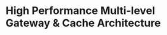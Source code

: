 High Performance Multi-level Gateway & Cache Architecture
=========================================================

